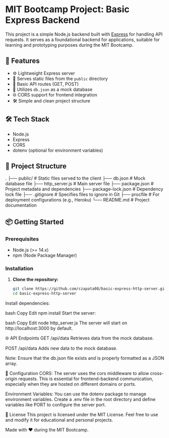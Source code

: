 # MIT Bootcamp Project: Basic Express Backend

This project is a simple Node.js backend built with [Express](https://expressjs.com/) for handling API requests. It serves as a foundational backend for applications, suitable for learning and prototyping purposes during the MIT Bootcamp.

## 🚀 Features

- ⚙️ Lightweight Express server
- 📂 Serves static files from the `public` directory
- 🔄 Basic API routes (GET, POST)
- 📄 Utilizes `db.json` as a mock database
- 🌐 CORS support for frontend integration
- 🛠️ Simple and clean project structure

## 🛠️ Tech Stack

- Node.js
- Express
- CORS
- dotenv (optional for environment variables)

## 📁 Project Structure

.
├── public/ # Static files served to the client
├── db.json # Mock database file
├── http_server.js # Main server file
├── package.json # Project metadata and dependencies
├── package-lock.json # Dependency lock file
├── .gitignore # Specifies files to ignore in Git
├── procfile # For deployment configurations (e.g., Heroku)
└── README.md # Project documentation

## 📦 Getting Started

### Prerequisites

- Node.js (>= 14.x)
- npm (Node Package Manager)

### Installation

1. **Clone the repository:**

   ```bash
   git clone https://github.com/czapata08/basic-express-http-server.git
   cd basic-express-http-server
   
Install dependencies:

bash
Copy
Edit
npm install
Start the server:

bash
Copy
Edit
node http_server.js
The server will start on http://localhost:3000 by default.

🌐 API Endpoints
GET /api/data
Retrieves data from the mock database.

POST /api/data
Adds new data to the mock database.

Note: Ensure that the db.json file exists and is properly formatted as a JSON array.

🔧 Configuration
CORS:
The server uses the cors middleware to allow cross-origin requests. This is essential for frontend-backend communication, especially when they are hosted on different domains or ports.

Environment Variables:
You can use the dotenv package to manage environment variables. Create a .env file in the root directory and define variables like PORT to configure the server port.

📄 License
This project is licensed under the MIT License. Feel free to use and modify it for educational and personal projects.

Made with ❤️ during the MIT Bootcamp.
